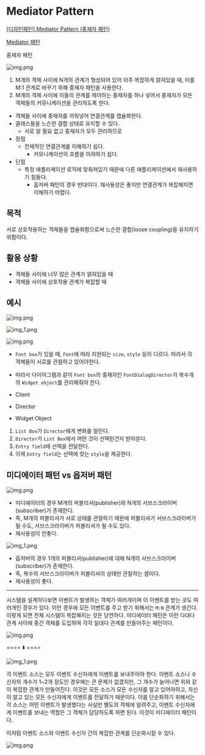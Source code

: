 # Mediator Pattern

[[디자인패턴] Mediator Pattern (중재자 패턴)](https://ganghee-lee.tistory.com/8)

[Mediator 패턴](https://effectiveprogramming.tistory.com/entry/Mediator-%ED%8C%A8%ED%84%B4)

중재자 패턴

![img.png](images/mediatorPattern.png)

1. M개의 객체 사이에 N개의 관계가 형성되어 있어 아주 복잡하게 얽혀있을 때, 이를 M:1 관계로 바꾸기 위해 중재자 패턴을 사용한다.
2. M개의 객체 사이에 이들의 관계를 제어하는 중재자를 하나 넣어서 중재자가 모든 객체들의 커뮤니케이션을 관리하도록 한다.

- 객체들 사이에 중재자를 끼워넣어 연결관계를 캡슐화한다.
- 클래스들을 느슨한 결합 상태로 유지할 수 있다.
    - 서로 알 필요 없고 중재자가 모두 관리하므로
- 장점
    - 전체적인 연결관계를 이해하기 쉽다.
        - 커뮤니케이션의 흐름을 이햐하기 쉽다.
- 단점
    - 특정 애플리케이션 로직에 맞춰져있기 때문에 다른 애플리케이션에서 재사용하기 힘들다.
        - 옵저버 패턴의 경우 반대이다. 재사용성은 좋지만 연결관계가 복잡해지면 이해하기 어렵다.

## 목적
서로 상호작용하는 객체들을 캡슐화함으로써 느슨한 결합(loose coupling)을 유지하기 위함이다.

## 활용 상황
- 객체들 사이에 너무 많은 관계가 얽혀있을 때
- 객체들 사이에 상호작용 관계가 복잡할 때

## 예시
![img.png](images/mediatorPattern2.png)

![img_1.png](images/mediatorPattern3.png)

![img.png](images/mediatorPattern4.png)

- `Font box`가 있을 때, `Font`에 따라 지원되는 `size`, `style` 등이 다르다. 따라서 각 객체들이 서로를 관찰하고 있어야한다.

- 따라서 다이어그램과 같이 `Font box`의 중재자인 `FontDialogDirector`가 복수개의 `Widget object`를 관리해줘야 한다.
  
  
- Client
- Director
- Widget Object
  
  
1. `List Box`가 `Director`에게 변화를 알린다.
2. `Director`가 `List Box`에서 어떤 것이 선택된건지 받아온다.
3. `Entry field`에 선택을 전달한다.
4. 이제 `Entry field`는 선택에 맞는 `style`을 제공한다.

## 미디에이터 패턴 vs 옵저버 패턴

![img.png](images/mediatorPattern1.png)

- 미디에이터의 경우 M개의 퍼블리셔(publisher)와 N개의 서브스크라이버(subscriber)가 존재한다.
- 즉, M개의 퍼블리셔가 서로 상태를 관찰하기 때문에 퍼블리셔가 서브스크라이버가 될 수도, 서브스크라이버가 퍼블리셔가 될 수도 있다.
- 재사용성이 안좋다.

![img_1.png](images/mediatorObserverPattern.png)

- 옵저버의 경우 1개의 퍼블리셔(publisher)에 대해 N개의 서브스크라이버(subscriber)가 존재한다.
- 즉, 복수의 서브스크라이버가 퍼블리셔의 상태만 관찰하는 셈이다.
- 재사용성이 좋다.

---

시스템을 설계하다보면 이벤트가 발생하는 객체가 여러개이며 이 이벤트를 받는 곳도 여러개인 경우가 있다. 이런 경우에 모든 이벤트를 주고 받기 위해서는 `M:N` 관계가 생긴다. 이렇게 되면 전체 시스템이 복잡해지는 것은 당연하다. 미디에이터 패턴은 이런 다대다 관계 사이에 중간 객체를 도입하여 각각 일대다 관계를 만들어주는 패턴이다.

![img.png](images/mediatorPattern5.png)

==== ⬇️ ====


![img_1.png](images/mediatorPattern6.png)

각 이벤트 소스는 모두 이벤트 수신자에게 이벤트를 보내주어야 한다. 이벤트 소스나 수신자의 개수가 1~2개 정도인 경우에는 큰 문제가 없겠지만, 그 개수가 늘어나면 위와 같이 복잡한 관계가 만들어진다. 이것은 모든 소스가 모든 수신자를 알고 있어야하고, 자신이 알고 있는 모든 수신자에게 이벤트를 전달하기 때문이다. 이를 단순화하기 위해서는 각 소스는 어떤 이벤트가 발생했다는 사실만 별도의 객체에 알려주고, 이벤트 수신자에게 이벤트를 보내는 역할은 그 객체가 담당하도록 하면 된다. 이것이 미디에이터 패턴이다.

이처럼 이벤트 소스와 이벤트 수신자 간의 복잡한 관계를 단순화시킬 수 있다.

![img.png](images/mediatorPattern7.png)